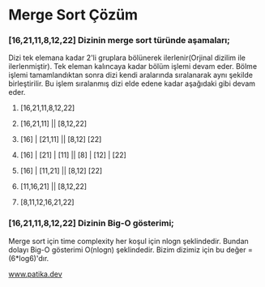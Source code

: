 # Merge Sort Çözüm

### [16,21,11,8,12,22] Dizinin merge sort türünde aşamaları;

Dizi tek elemana kadar 2'li gruplara bölünerek ilerlenir(Orjinal dizilim ile ilerlenmiştir). Tek eleman kalıncaya kadar bölüm işlemi devam eder. Bölme işlemi tamamlandıktan sonra dizi kendi aralarında sıralanarak aynı şekilde birleştirilir. Bu işlem sıralanmış dizi elde edene kadar aşağıdaki gibi devam eder.

1. [16,21,11,8,12,22]

2. [16,21,11] || [8,12,22]

3. [16] | [21,11] || [8,12] [22]

4. [16] | [21] | [11] || [8] | [12] | [22]

5. [16] | [11,21] || [8,12] [22]

6. [11,16,21] || [8,12,22]

7. [8,11,12,16,21,22]


### [16,21,11,8,12,22] Dizinin Big-O gösterimi;

Merge sort için time complexity her koşul için nlogn şeklindedir. Bundan dolayı Big-O gösterimi O(nlogn) şeklindedir. Bizim dizimiz için bu değer =(6*log6)'dır.

www.patika.dev